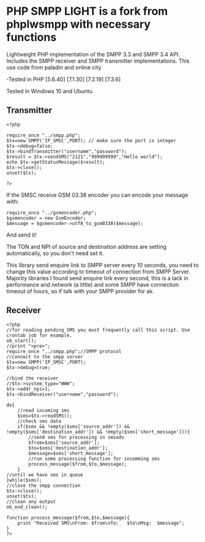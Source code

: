 # PHP SMPP LIGHT is a fork from phplwsmpp with necessary functions

Lightweight PHP implementation of the SMPP 3.3 and SMPP 3.4 API. Includes the SMPP receiver and SMPP transmitter implementations.
This use code from paladin and online city

-Tested in PHP [5.6.40] [7.1.30] [7.2.19] [7.3.6]

Tested in Windows 10 and Ubuntu

## Transmitter
````
<?php

require_once "../smpp.php";
$tx=new SMPP('IP_SMSC',PORT); // make sure the port is integer
$tx->debug=false;
$tx->bindTransmitter("username","password");
$result = $tx->sendSMS("2121","999999999","Hello world");
echo $tx->getStatusMessage($result);
$tx->close();
unset($tx);

?>

````

If the SMSC receive GSM 03.38 encoder you can encode your message with:

```
require_once "../gsmencoder.php";
$gsmencoder = new GsmEncoder;
$message = $gsmencoder->utf8_to_gsm0338($message);
```

And send it!

The TON and NPI of source and destination address are setting automatically, so you don't need set it.

This library send enquire link to SMPP server every 10 seconds, you need to change this value according to timeout of connection from SMPP Server. Majority libraries I found send enquire link every second, this is a lack in performance and network (a little) and some SMPP have connection timeout of hours, so if talk with your SMPP provider for ak.


## Receiver

```
<?php
//for reading pending SMS you must frequently call this script. Use crontab job for example.
ob_start();
//print "<pre>";
require_once "../smpp.php";//SMPP protocol
//connect to the smpp server
$tx=new SMPP('IP_SMSC',PORT);
$tx->debug=true;

//bind the receiver
//$tx->system_type="WWW";
$tx->addr_npi=1;
$tx->bindReceiver("username","password");

do{
	//read incoming sms
	$sms=$tx->readSMS();
	//check sms data
	if($sms && !empty($sms['source_addr']) && !empty($sms['destination_addr']) && !empty($sms['short_message'])){
		//send sms for processing in smsadv
		$from=$sms['source_addr'];
		$to=$sms['destination_addr'];
		$message=$sms['short_message'];
	    //run some processing function for incomming sms
	    process_message($from,$to,$message);
	}
//until we have sms in queue
}while($sms);
//close the smpp connection
$tx->close();
unset($tx);
//clean any output
ob_end_clean();

function process_message($from,$to,$message){
	print "Received SMS\nFrom: $from\nTo:   $to\nMsg:  $message";
}
?>
```

